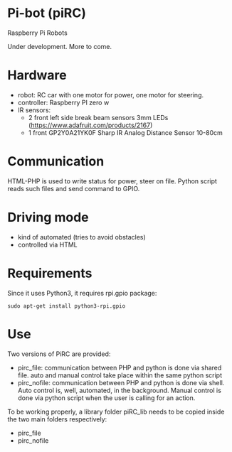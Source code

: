 # Pi-bot (piRC)
Raspberry Pi Robots

Under development. More to come.

Hardware
=========
- robot: RC car with one motor for power, one motor for steering.
- controller: Raspberry PI zero w
- IR sensors:
    - 2 front left side break beam sensors 3mm LEDs (https://www.adafruit.com/products/2167)
    - 1 front GP2Y0A21YK0F Sharp IR Analog Distance Sensor 10-80cm

Communication
==============
HTML-PHP is used to write status for power, steer on file. 
Python script reads such files and send command to GPIO. 

Driving mode
=============
- kind of automated (tries to avoid obstacles)
- controlled via HTML

Requirements
=============
Since it uses Python3, it requires rpi.gpio package:

    sudo apt-get install python3-rpi.gpio

Use
===
Two versions of PiRC are provided:
- pirc_file: communication between PHP and python is done via shared file. auto and manual 
control take place within the same python script
- pirc_nofile: communication between PHP and python is done via shell. Auto control is, 
well, automated, in the background. Manual control is done via python script when the user 
is calling for an action.

To be working properly, a library folder piRC_lib needs to be copied inside the two main 
folders respectively:
- pirc_file
- pirc_nofile
